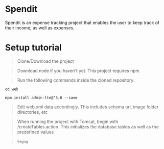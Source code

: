 # Spendit

Spendit is an expense tracking project that enables the user to keep track of their income, as well as expenses.

# Setup tutorial

>Clone/Download the project

>Download node if you haven't yet. This project requires npm.

>Run the following commands inside the cloned repository:

```
cd web

npm install admin-lte@^3.0 --save
```


>Edit web.xml data accordingly. This includes schema url, image folder directories, etc

>When running the project with Tomcat, begin with /createTables.action. This initializes the database tables as well as the predefined values

>Enjoy

